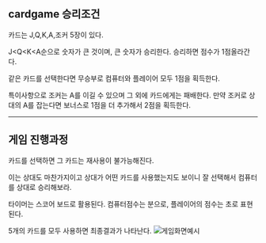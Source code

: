 ## cardgame 승리조건

카드는 J,Q,K,A,조커 5장이 있다.

J<Q<K<A순으로 숫자가 큰 것이며, 큰 숫자가 승리한다.
승리하면 점수가 1점올라간다.

같은 카드를 선택한다면 무승부로 컴퓨터와 플레이어 모두 1점을 획득한다.

특이사항으로 조커는 A를 이길 수 있으며 그 외에 카드에게는 패배한다.
만약 조커로 상대의 A를 잡는다면 보너스로 1점을 더 추가해서 2점을 획득한다.

----------------------------------------------------------------------------
## 게임 진행과정

카드를 선택하면 그 카드는 재사용이 불가능해진다.

이는 상대도 마찬가지이고 상대가 어떤 카드를 사용했는지도 보이니 잘 선택해서 컴퓨터를 상대로 승리해보라.

타이머는 스코어 보드로 활용된다. 컴퓨터점수는 분으로, 플레이어의 점수는 초로 표현된다.

5개의 카드를 모두 사용하면 최종결과가 나타난다.
![게임화면예시](https://user-images.githubusercontent.com/90310676/137590464-1124f586-d092-45c5-989d-5cd71ed9b19c.PNG)
